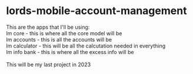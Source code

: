 # lords-mobile-account-management

This are the apps that I'll be using:\
lm core - this is where all the core model will be\
lm accounts - this is all the accounts will be\
lm calculator - this will be all the calcutation needed in everything\
lm info bank - this is where all the excess info will be\
\
This will be my last project in 2023
